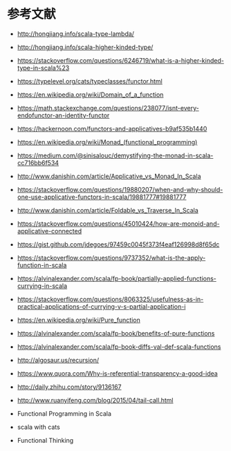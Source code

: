 # 参考文献

* http://hongjiang.info/scala-type-lambda/
* http://hongjiang.info/scala-higher-kinded-type/
* https://stackoverflow.com/questions/6246719/what-is-a-higher-kinded-type-in-scala%23
* https://typelevel.org/cats/typeclasses/functor.html
* https://en.wikipedia.org/wiki/Domain_of_a_function
* https://math.stackexchange.com/questions/238077/isnt-every-endofunctor-an-identity-functor
* https://hackernoon.com/functors-and-applicatives-b9af535b1440
* https://en.wikipedia.org/wiki/Monad_(functional_programming)
* https://medium.com/@sinisalouc/demystifying-the-monad-in-scala-cc716bb6f534
* http://www.danishin.com/article/Applicative_vs_Monad_In_Scala
* https://stackoverflow.com/questions/19880207/when-and-why-should-one-use-applicative-functors-in-scala/19881777#19881777
* http://www.danishin.com/article/Foldable_vs_Traverse_In_Scala
* https://stackoverflow.com/questions/45010424/how-are-monoid-and-applicative-connected
* https://gist.github.com/jdegoes/97459c0045f373f4eaf126998d8f65dc
* https://stackoverflow.com/questions/9737352/what-is-the-apply-function-in-scala
* https://alvinalexander.com/scala/fp-book/partially-applied-functions-currying-in-scala
* https://stackoverflow.com/questions/8063325/usefulness-as-in-practical-applications-of-currying-v-s-partial-application-i
* https://en.wikipedia.org/wiki/Pure_function
* https://alvinalexander.com/scala/fp-book/benefits-of-pure-functions
* https://alvinalexander.com/scala/fp-book-diffs-val-def-scala-functions
* http://algosaur.us/recursion/
* https://www.quora.com/Why-is-referential-transparency-a-good-idea
* http://daily.zhihu.com/story/9136167
* http://www.ruanyifeng.com/blog/2015/04/tail-call.html

* Functional Programming in Scala
* scala with cats
* Functional Thinking

